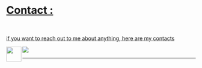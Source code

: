 

  <a href="https://1999azzar.github.io/1999AZZAR/">
  
</div>


</br>
</br>
</br>



</br>
</br>
</br>




</br>

</p>
</br>




# Contact  :

<p>
 </br>


if you want to reach out to me about anything, here are my contacts

<a href="mailto:srishhtiijainn@gmail.com">
 <img align="left" src=https://img.icons8.com/?size=100&id=td499GRWwrWC&format=png&color=000000 height="40" width="40" 
</a>
<a href="https://www.linkedin.com/in/srishti-jain-59666226b/">
  <img src="https://img.icons8.com/doodle/40/000000/linkedin--v2.png"></a>

</br>

</a>

 </p>
 



*************




